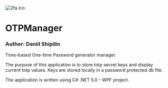 ![2fa.ico](./OTPManager.Wpf/Images/2fa.ico)

# OTPManager

### Author: Daniil Shipilin

Time-based One-time Password generator manager.

The purpose of this application is to store totp secret keys and display current totp values. Keys are stored locally in a password protected db file.

The application is written using C# .NET 5.0 - WPF project.
